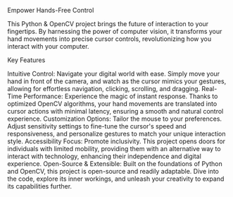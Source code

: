 Empower Hands-Free Control

This Python & OpenCV project brings the future of interaction to your fingertips. By harnessing the power of computer vision, it transforms your hand movements into precise cursor controls, revolutionizing how you interact with your computer.

Key Features

Intuitive Control: Navigate your digital world with ease. Simply move your hand in front of the camera, and watch as the cursor mimics your gestures, allowing for effortless navigation, clicking, scrolling, and dragging.
Real-Time Performance: Experience the magic of instant response. Thanks to optimized OpenCV algorithms, your hand movements are translated into cursor actions with minimal latency, ensuring a smooth and natural control experience.
Customization Options: Tailor the mouse to your preferences. Adjust sensitivity settings to fine-tune the cursor's speed and responsiveness, and personalize gestures to match your unique interaction style.
Accessibility Focus: Promote inclusivity. This project opens doors for individuals with limited mobility, providing them with an alternative way to interact with technology, enhancing their independence and digital experience.
Open-Source & Extensible: Built on the foundations of Python and OpenCV, this project is open-source and readily adaptable. Dive into the code, explore its inner workings, and unleash your creativity to expand its capabilities further.
